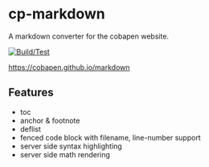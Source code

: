 # cp-markdown

A markdown converter for the cobapen website. 

[![Build/Test](https://github.com/cobapen/markdown/actions/workflows/actions.yml/badge.svg?branch=main)](https://github.com/cobapen/markdown/actions/workflows/actions.yml)

https://cobapen.github.io/markdown

## Features

- toc
- anchor & footnote 
- deflist
- fenced code block with filename, line-number support
- server side syntax highlighting
- server side math rendering

